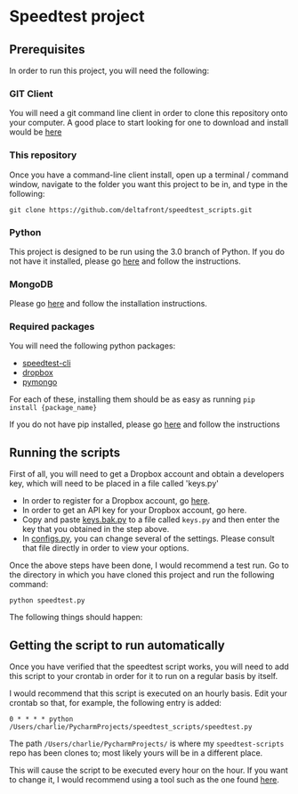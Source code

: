 # Speedtest project


## Prerequisites

In order to run this project, you will need  the following:

### GIT Client

You will need a git command line client in order to clone this repository onto your computer. A good place to start looking for one to download and install would be [here](https://git-scm.com/downloads)

### This repository

Once you have a command-line client install, open up a terminal / command window, navigate to the folder you want this project to be in, and type in the following:

`git clone https://github.com/deltafront/speedtest_scripts.git`

### Python

This project is designed to be run using the 3.0 branch of Python. If you do not have it installed, please go [here](https://wiki.python.org/moin/BeginnersGuide/Download) and follow the instructions.

### MongoDB

Please go [here](https://docs.mongodb.com/manual/administration/install-community/) and follow the installation instructions.

### Required packages

You will need the following python packages:

*   [speedtest-cli](https://github.com/sivel/speedtest-cli)
*   [dropbox](https://www.dropbox.com/developers-v1/core/sdks/python)
*   [pymongo](http://api.mongodb.com/python/current/installation.html?_ga=1.263110350.371206641.1464658656)


For each of these, installing them should be as easy as running `pip  install {package_name}`

If you do not have pip installed, please go [here](https://pip.pypa.io/en/stable/installing/) and follow the instructions

## Running the scripts

First of all, you will need to get a Dropbox account and obtain a developers key, which will need to be placed in a file called 'keys.py'

*   In order to register for a Dropbox account, go [here](https://www.dropbox.com/).
*   In order to get an API key for your Dropbox account, go here.
*   Copy and paste [keys.bak.py](https://github.com/deltafront/speedtest_scripts/blob/master/keys.bak.py) to a file called `keys.py` and then enter the key that you obtained in the step above.
*   In [configs.py](https://github.com/deltafront/speedtest_scripts/blob/master/configs.py), you can change several of the settings. Please consult that file directly in order to view your options.

Once the above steps have been done, I would recommend a test run. Go to the directory in which you have cloned this project and run the following command:

`python speedtest.py`

The following things should happen:

## Getting the script to run automatically

Once you have verified that the speedtest script works, you will need to add this script to your crontab in order for it to run on a regular basis by itself.

I would recommend that this script is executed on an hourly basis. Edit your crontab so that, for example, the following entry is added:

`0 * * * * python /Users/charlie/PycharmProjects/speedtest_scripts/speedtest.py`

The path `/Users/charlie/PycharmProjects/` is where my `speedtest-scripts` repo has been clones to; most likely yours will be in a different place.

This will cause the script to be executed every hour on the hour. If you want to change it, I would recommend using a tool such as the one found [here](http://crontab-generator.org/).